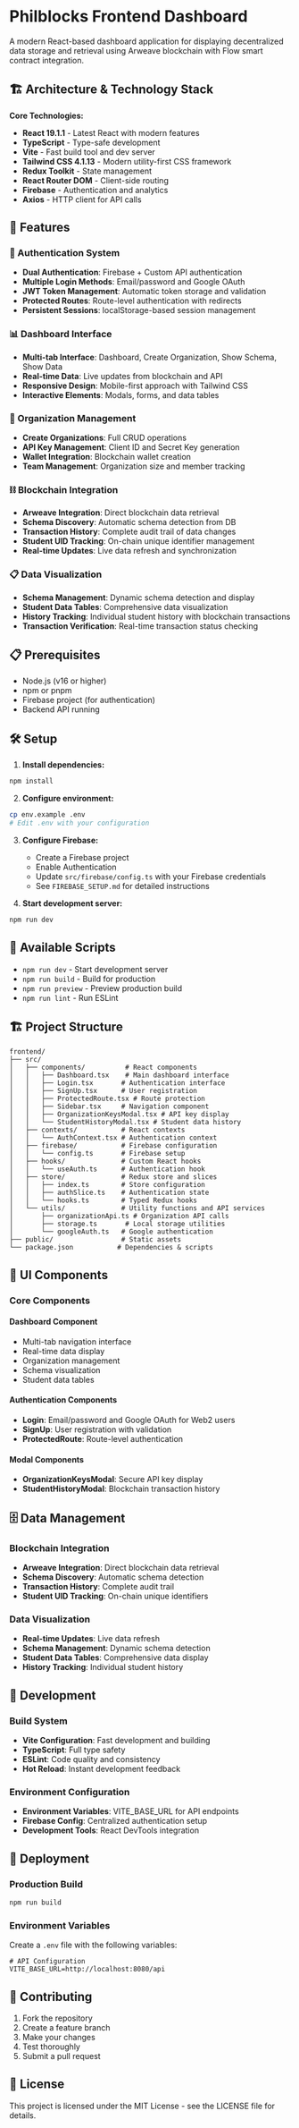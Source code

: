 # Philblocks Frontend Dashboard

A modern React-based dashboard application for displaying decentralized data storage and retrieval using Arweave blockchain with Flow smart contract integration.

## 🏗️ Architecture & Technology Stack

**Core Technologies:**
- **React 19.1.1** - Latest React with modern features
- **TypeScript** - Type-safe development
- **Vite** - Fast build tool and dev server
- **Tailwind CSS 4.1.13** - Modern utility-first CSS framework
- **Redux Toolkit** - State management
- **React Router DOM** - Client-side routing
- **Firebase** - Authentication and analytics
- **Axios** - HTTP client for API calls

## 🚀 Features

### 🔐 Authentication System
- **Dual Authentication**: Firebase + Custom API authentication
- **Multiple Login Methods**: Email/password and Google OAuth
- **JWT Token Management**: Automatic token storage and validation
- **Protected Routes**: Route-level authentication with redirects
- **Persistent Sessions**: localStorage-based session management

### 📊 Dashboard Interface
- **Multi-tab Interface**: Dashboard, Create Organization, Show Schema, Show Data
- **Real-time Data**: Live updates from blockchain and API
- **Responsive Design**: Mobile-first approach with Tailwind CSS
- **Interactive Elements**: Modals, forms, and data tables

### 🏢 Organization Management
- **Create Organizations**: Full CRUD operations
- **API Key Management**: Client ID and Secret Key generation
- **Wallet Integration**: Blockchain wallet creation
- **Team Management**: Organization size and member tracking

### ⛓️ Blockchain Integration
- **Arweave Integration**: Direct blockchain data retrieval
- **Schema Discovery**: Automatic schema detection from DB
- **Transaction History**: Complete audit trail of data changes
- **Student UID Tracking**: On-chain unique identifier management
- **Real-time Updates**: Live data refresh and synchronization

### 📋 Data Visualization
- **Schema Management**: Dynamic schema detection and display
- **Student Data Tables**: Comprehensive data visualization
- **History Tracking**: Individual student history with blockchain transactions
- **Transaction Verification**: Real-time transaction status checking

## 📋 Prerequisites

- Node.js (v16 or higher)
- npm or pnpm
- Firebase project (for authentication)
- Backend API running

## 🛠️ Setup

1. **Install dependencies:**
```bash
npm install
```

2. **Configure environment:**
```bash
cp env.example .env
# Edit .env with your configuration
```

3. **Configure Firebase:**
   - Create a Firebase project
   - Enable Authentication
   - Update `src/firebase/config.ts` with your Firebase credentials
   - See `FIREBASE_SETUP.md` for detailed instructions

4. **Start development server:**
```bash
npm run dev
```

## 🔧 Available Scripts

- `npm run dev` - Start development server
- `npm run build` - Build for production
- `npm run preview` - Preview production build
- `npm run lint` - Run ESLint

## 🏗️ Project Structure

```
frontend/
├── src/
│   ├── components/          # React components
│   │   ├── Dashboard.tsx    # Main dashboard interface
│   │   ├── Login.tsx       # Authentication interface
│   │   ├── SignUp.tsx      # User registration
│   │   ├── ProtectedRoute.tsx # Route protection
│   │   ├── Sidebar.tsx     # Navigation component
│   │   ├── OrganizationKeysModal.tsx # API key display
│   │   └── StudentHistoryModal.tsx # Student data history
│   ├── contexts/           # React contexts
│   │   └── AuthContext.tsx # Authentication context
│   ├── firebase/           # Firebase configuration
│   │   └── config.ts       # Firebase setup
│   ├── hooks/              # Custom React hooks
│   │   └── useAuth.ts      # Authentication hook
│   ├── store/              # Redux store and slices
│   │   ├── index.ts        # Store configuration
│   │   ├── authSlice.ts    # Authentication state
│   │   └── hooks.ts        # Typed Redux hooks
│   └── utils/              # Utility functions and API services
│       ├── organizationApi.ts # Organization API calls
│       ├── storage.ts       # Local storage utilities
│       └── googleAuth.ts   # Google authentication
├── public/                 # Static assets
└── package.json           # Dependencies & scripts
```

## 🎨 UI Components

### Core Components

#### **Dashboard Component**
- Multi-tab navigation interface
- Real-time data display
- Organization management
- Schema visualization
- Student data tables

#### **Authentication Components**
- **Login**: Email/password and Google OAuth for Web2 users
- **SignUp**: User registration with validation
- **ProtectedRoute**: Route-level authentication

#### **Modal Components**
- **OrganizationKeysModal**: Secure API key display
- **StudentHistoryModal**: Blockchain transaction history

## 🗄️ Data Management

### Blockchain Integration
- **Arweave Integration**: Direct blockchain data retrieval
- **Schema Discovery**: Automatic schema detection
- **Transaction History**: Complete audit trail
- **Student UID Tracking**: On-chain unique identifiers

### Data Visualization
- **Real-time Updates**: Live data refresh
- **Schema Management**: Dynamic schema detection
- **Student Data Tables**: Comprehensive data display
- **History Tracking**: Individual student history

## 🔧 Development

### Build System
- **Vite Configuration**: Fast development and building
- **TypeScript**: Full type safety
- **ESLint**: Code quality and consistency
- **Hot Reload**: Instant development feedback

### Environment Configuration
- **Environment Variables**: VITE_BASE_URL for API endpoints
- **Firebase Config**: Centralized authentication setup
- **Development Tools**: React DevTools integration

## 🚀 Deployment

### Production Build
```bash
npm run build
```

### Environment Variables
Create a `.env` file with the following variables:

```env
# API Configuration
VITE_BASE_URL=http://localhost:8080/api
```

## 🤝 Contributing

1. Fork the repository
2. Create a feature branch
3. Make your changes
4. Test thoroughly
5. Submit a pull request

## 📄 License

This project is licensed under the MIT License - see the LICENSE file for details.